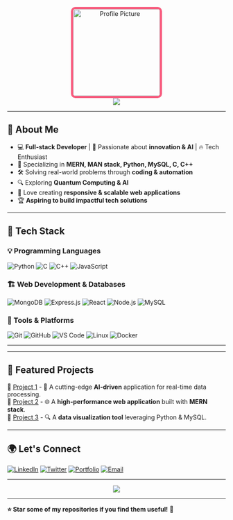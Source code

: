 <p align="center">
  <a href="https://postimg.cc/68yGsC0L">
    <img src="https://i.postimg.cc/GmjPyQTN/20241023-131029.jpg" width="200" height="200" style="border-radius: 10px; border: 5px solid #F75C7E;" alt="Profile Picture" />
  </a>
  <br>
  <img src="https://readme-typing-svg.herokuapp.com?size=22&color=F75C7E&center=true&vCenter=true&width=600&lines=Hi+there!+I'm+%40Elphas Simiyu;Full-Stack+Developer+%7C+Software+Engineer;Passionate+about+Technology+and+Innovation" />
</p>



---

## 👋 About Me

- 💻 **Full-stack Developer** | 🚀 Passionate about **innovation & AI** | 🔥 Tech Enthusiast  
- 🎯 Specializing in **MERN, MAN stack, Python, MySQL, C, C++**  
- 🛠️ Solving real-world problems through **coding & automation**  
- 🔍 Exploring **Quantum Computing & AI**  
- 🎨 Love creating **responsive & scalable web applications**  
- 🏆 **Aspiring to build impactful tech solutions**  

---

## 🚀 Tech Stack

### 💡 Programming Languages
![Python](https://img.shields.io/badge/Python-3776AB?style=for-the-badge&logo=python&logoColor=white)
![C](https://img.shields.io/badge/C-00599C?style=for-the-badge&logo=c&logoColor=white)
![C++](https://img.shields.io/badge/C++-00599C?style=for-the-badge&logo=c%2B%2B&logoColor=white)
![JavaScript](https://img.shields.io/badge/JavaScript-F7DF1E?style=for-the-badge&logo=javascript&logoColor=black)

### 🏗️ Web Development & Databases
![MongoDB](https://img.shields.io/badge/MongoDB-47A248?style=for-the-badge&logo=mongodb&logoColor=white)
![Express.js](https://img.shields.io/badge/Express.js-000000?style=for-the-badge&logo=express&logoColor=white)
![React](https://img.shields.io/badge/React-61DAFB?style=for-the-badge&logo=react&logoColor=black)
![Node.js](https://img.shields.io/badge/Node.js-339933?style=for-the-badge&logo=node.js&logoColor=white)
![MySQL](https://img.shields.io/badge/MySQL-4479A1?style=for-the-badge&logo=mysql&logoColor=white)

### 🔧 Tools & Platforms
![Git](https://img.shields.io/badge/Git-F05032?style=for-the-badge&logo=git&logoColor=white)
![GitHub](https://img.shields.io/badge/GitHub-181717?style=for-the-badge&logo=github&logoColor=white)
![VS Code](https://img.shields.io/badge/VS%20Code-007ACC?style=for-the-badge&logo=visual-studio-code&logoColor=white)
![Linux](https://img.shields.io/badge/Linux-FCC624?style=for-the-badge&logo=linux&logoColor=black)
![Docker](https://img.shields.io/badge/Docker-2496ED?style=for-the-badge&logo=docker&logoColor=white)

---

---

## 💼 Featured Projects

🔹 [Project 1](https://github.com/elphas-simiyu/project1) - 🚀 A cutting-edge **AI-driven** application for real-time data processing.  
🔹 [Project 2](https://github.com/elphas-simiyu/project2) - 🌐 A **high-performance web application** built with **MERN stack**.  
🔹 [Project 3](https://github.com/elphas-simiyu/project3) - 🔍 A **data visualization tool** leveraging Python & MySQL.  

---

## 🌍 Let's Connect

[![LinkedIn](https://img.shields.io/badge/LinkedIn-0077B5?style=for-the-badge&logo=linkedin&logoColor=white)](https://linkedin.com/in/your-profile)
[![Twitter](https://img.shields.io/badge/Twitter-1DA1F2?style=for-the-badge&logo=twitter&logoColor=white)](https://twitter.com/your-handle)
[![Portfolio](https://img.shields.io/badge/Portfolio-000000?style=for-the-badge&logo=About.me&logoColor=white)](https://yourportfolio.com)
[![Email](https://img.shields.io/badge/Email-D14836?style=for-the-badge&logo=gmail&logoColor=white)](mailto:your-email@example.com)

---

<p align="center">
  <img src="https://quotes-github-readme.vercel.app/api?type=horizontal&theme=radical" />
</p>

---

**⭐ Star some of my repositories if you find them useful!** 🚀
